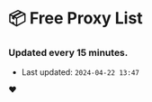 # :package: Free Proxy List
### Updated every 15 minutes.

- Last updated: `2024-04-22 13:47`

:heart:
